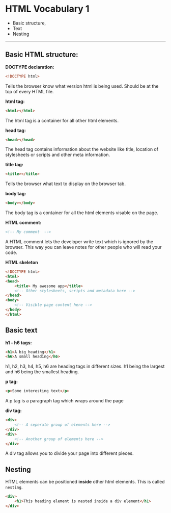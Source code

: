 # HTML Vocabulary 1 

- Basic structure, 
- Text
- Nesting

<hr>

## Basic HTML structure:

**DOCTYPE declaration:**  

```html
<!DOCTYPE html> 
```

Tells the browser know what version html is being used. Should be at the top of every HTML file.

**html tag:**  

```html
<html></html>
```

The html tag is a container for all other html elements.

**head tag:**
```html
<head></head>
```
The head tag contains information about the website like title, location of stylesheets or scripts and other meta information.

**title tag:**

```html
<title></title>
```

Tells the browser what text to display on the browser tab.

**body tag:**

```html
<body></body>
```

The body tag is a container for all the html elements visable on the page.

**HTML comment:**

```html
<!-- My comment  -->
```

A HTML comment lets the developer write text which is ignored by the browser. This way you can leave notes for other people who will read your code.

**HTML skeleton**

```html
<!DOCTYPE html>
<html>
<head>
    <title> My awesome app</title>
    <!-- Other stylesheets, scripts and metadata here -->
</head>
<body>
    <!-- Visible page content here -->
</body>
</html>

```

## Basic text

**h1 - h6 tags:**

```html
<h1>A big heading</h1> 
<h6>A small heading</h6>
```

h1, h2, h3, h4, h5, h6 are heading tags in different sizes. h1 being the largest and h6 being the smallest heading. 

**p tag:**

```html
<p>Some interesting text</p> 
```

A p tag is a paragraph tag which wraps around the page

**div tag:**

```html
<div>
    <!-- A seperate group of elements here -->
</div>
<div>
    <!-- Another group of elements here -->
</div>
```

A div tag allows you to divide your page into different pieces. 

## Nesting

HTML elements can be positioned **inside** other html elements. This is called `nesting`. 

```html
<div>
    <h1>This heading element is nested inside a div element</h1>
</div>
```